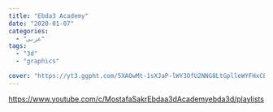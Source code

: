 ```yaml
---
title: "Ebda3 Academy"
date: "2020-01-07"
categories:
  - "عربي"
tags:
  - "3d"
  - "graphics"

cover: "https://yt3.ggpht.com/5XAOwMt-1sXJaP-lWY3OfU2NNG8LtGplleWYFHxCELqT9Op_jwmlyuBNmgo-9pJMj-EK_syl=s88-c-k-c0x00ffffff-no-rj"
---
```


https://www.youtube.com/c/MostafaSakrEbdaa3dAcademyebda3d/playlists
